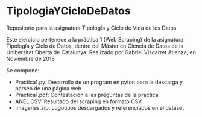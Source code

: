 # TipologiaYCicloDeDatos
Repositorio para la asignatura Tipología y Ciclo de Vida de los Datos

Este ejercicio pertenece a la práctica 1 (Web Scraping) de la asignatura Tipología y Ciclo de Datos, dentro del Máster en Ciencia de Datos de la Unibersitat Oberta de Catalunya.
Realizado por Gabriel Viscarret Atienza, en Noviembre de 2018

Se compone:
- Practica1.py: Desarrollo de un program en pyton para la descarga y parseo de una página web
- Practica1.pdf: Contestación a las preguntas de la práctica
- ANEL.CSV: Resultado del scraping en formato CSV
- Imagenes.zip: Logotipos descargados y referenciados en el dataset
